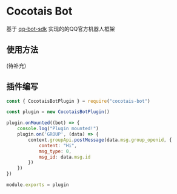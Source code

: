 # Cocotais Bot

基于 [qq-bot-sdk](https://www.npmjs.com/package/qq-bot-sdk) 实现的的QQ官方机器人框架

## 使用方法

(待补充)

## 插件编写

```js
const { CocotaisBotPlugin } = require("cocotais-bot")

const plugin = new CocotaisBotPlugin()

plugin.onMounted((bot) => {
    console.log("Plugin mounted!")
    plugin.on('GROUP', (data) => {
        context.groupApi.postMessage(data.msg.group_openid, {
            content: "Hi",
            msg_type: 0,
            msg_id: data.msg.id
        })
    })               
})

module.exports = plugin
```